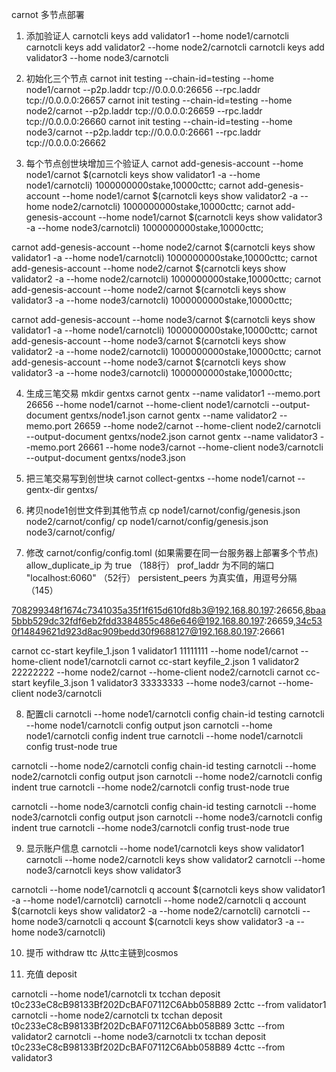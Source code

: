 carnot 多节点部署

1. 添加验证人
carnotcli keys add validator1 --home node1/carnotcli
carnotcli keys add validator2 --home node2/carnotcli
carnotcli keys add validator3 --home node3/carnotcli

2. 初始化三个节点
carnot init  testing --chain-id=testing  --home node1/carnot --p2p.laddr tcp://0.0.0.0:26656 --rpc.laddr tcp://0.0.0.0:26657
carnot init  testing --chain-id=testing  --home node2/carnot --p2p.laddr tcp://0.0.0.0:26659 --rpc.laddr tcp://0.0.0.0:26660
carnot init  testing --chain-id=testing  --home node3/carnot --p2p.laddr tcp://0.0.0.0:26661 --rpc.laddr tcp://0.0.0.0:26662

3. 每个节点创世块增加三个验证人
carnot add-genesis-account --home node1/carnot $(carnotcli keys show validator1 -a --home node1/carnotcli) 1000000000stake,10000cttc;
carnot add-genesis-account --home node1/carnot $(carnotcli keys show validator2 -a --home node2/carnotcli) 1000000000stake,10000cttc;
carnot add-genesis-account --home node1/carnot $(carnotcli keys show validator3 -a --home node3/carnotcli) 1000000000stake,10000cttc;

carnot add-genesis-account --home node2/carnot $(carnotcli keys show validator1 -a --home node1/carnotcli) 1000000000stake,10000cttc;
carnot add-genesis-account --home node2/carnot $(carnotcli keys show validator2 -a --home node2/carnotcli) 1000000000stake,10000cttc;
carnot add-genesis-account --home node2/carnot $(carnotcli keys show validator3 -a --home node3/carnotcli) 1000000000stake,10000cttc;

carnot add-genesis-account --home node3/carnot $(carnotcli keys show validator1 -a --home node1/carnotcli) 1000000000stake,10000cttc;
carnot add-genesis-account --home node3/carnot $(carnotcli keys show validator2 -a --home node2/carnotcli) 1000000000stake,10000cttc;
carnot add-genesis-account --home node3/carnot $(carnotcli keys show validator3 -a --home node3/carnotcli) 1000000000stake,10000cttc;

4. 生成三笔交易
mkdir gentxs
carnot gentx --name validator1 --memo.port 26656 --home node1/carnot --home-client node1/carnotcli --output-document gentxs/node1.json
carnot gentx --name validator2 --memo.port 26659 --home node2/carnot --home-client node2/carnotcli --output-document gentxs/node2.json
carnot gentx --name validator3 --memo.port 26661 --home node3/carnot --home-client node3/carnotcli --output-document gentxs/node3.json

5. 把三笔交易写到创世块
carnot collect-gentxs --home node1/carnot --gentx-dir gentxs/

6. 拷贝node1创世文件到其他节点
cp node1/carnot/config/genesis.json node2/carnot/config/
cp node1/carnot/config/genesis.json node3/carnot/config/

7. 修改 carnot/config/config.toml (如果需要在同一台服务器上部署多个节点)
 allow_duplicate_ip 为 true  （188行）
 prof_laddr 为不同的端口 "localhost:6060"  （52行）
 persistent_peers 为真实值，用逗号分隔 （145）

708299348f1674c7341035a35f1f615d610fd8b3@192.168.80.197:26656,8baa5bbb529dc32fdf6eb2fdd3384855c486e646@192.168.80.197:26659,34c530f14849621d923d8ac909bedd30f9688127@192.168.80.197:26661

carnot cc-start keyfile_1.json 1 validator1 11111111 --home node1/carnot --home-client node1/carnotcli
carnot cc-start keyfile_2.json 1 validator2 22222222 --home node2/carnot --home-client node2/carnotcli
carnot cc-start keyfile_3.json 1 validator3 33333333 --home node3/carnot --home-client node3/carnotcli


8. 配置cli
carnotcli --home node1/carnotcli config chain-id testing
carnotcli --home node1/carnotcli config output json
carnotcli --home node1/carnotcli config indent true
carnotcli --home node1/carnotcli config trust-node true


carnotcli --home node2/carnotcli config chain-id testing
carnotcli --home node2/carnotcli config output json
carnotcli --home node2/carnotcli config indent true
carnotcli --home node2/carnotcli config trust-node true


carnotcli --home node3/carnotcli config chain-id testing
carnotcli --home node3/carnotcli config output json
carnotcli --home node3/carnotcli config indent true
carnotcli --home node3/carnotcli config trust-node true

9. 显示账户信息
carnotcli --home node1/carnotcli keys show validator1
carnotcli --home node2/carnotcli keys show validator2
carnotcli --home node3/carnotcli keys show validator3

carnotcli --home node1/carnotcli q account $(carnotcli keys show validator1 -a --home node1/carnotcli)
carnotcli --home node2/carnotcli q account $(carnotcli keys show validator2 -a --home node2/carnotcli)
carnotcli --home node3/carnotcli q account $(carnotcli keys show validator3 -a --home node3/carnotcli)

10. 提币 withdraw ttc 从ttc主链到cosmos



11. 充值 deposit

carnotcli --home node1/carnotcli tx tcchan deposit t0c233eC8cB98133Bf202DcBAF07112C6Abb058B89 2cttc --from validator1
carnotcli --home node2/carnotcli tx tcchan deposit t0c233eC8cB98133Bf202DcBAF07112C6Abb058B89 3cttc --from validator2
carnotcli --home node3/carnotcli tx tcchan deposit t0c233eC8cB98133Bf202DcBAF07112C6Abb058B89 4cttc --from validator3


